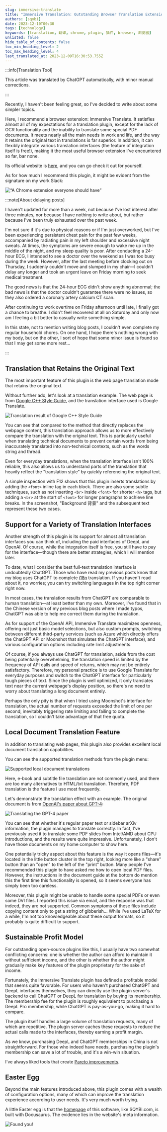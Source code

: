 ```yaml
---
slug: immersive-translate
title: "Immersive Translation: Outstanding Browser Translation Extension"
authors: [sqybi]
date: 2023-12-10T00:30
tags: [technology]
keywords: [translation, 翻译, chrome, plugin, 插件, browser, 浏览器]
unlisted: false
hide_table_of_contents: false
toc_min_heading_level: 2
toc_max_heading_level: 4
last_translated_at: 2023-12-09T16:30:53.755Z
---
```


:::info[Translation Tool]

This article was translated by ChatGPT automatically, with minor manual corrections.

:::

Recently, I haven't been feeling great, so I've decided to write about some simpler topics.

Here, I recommend a browser extension: Immersive Translate. It satisfies almost all of my expectations for a translation plugin, except for the lack of OCR functionality and the inability to translate some special PDF documents. It meets nearly all the main needs in work and life, and the way it retains the original text in translations is far superior. In addition, it can flexibly integrate various translation interfaces (the feature of integration itself is free!), making it the most useful browser extension I've encountered so far, bar none.

Its official website is [here](https://immersivetranslate.com/), and you can go check it out for yourself.

As for how much I recommend this plugin, it might be evident from the signature on my work Slack:

![“A Chrome extension everyone should have”](./assets/slack.png)

<!--truncate-->

:::note[About delaying posts]

I haven't updated for more than a week, not because I've lost interest after three minutes, nor because I have nothing to write about, but rather because I've been truly exhausted over the past week.

I'm not sure if it's due to physical reasons or if I'm just overworked, but I've been experiencing persistent chest pain for the past few weeks, accompanied by radiating pain in my left shoulder and excessive night sweats. At times, the symptoms are severe enough to wake me up in the middle of the night, and my sleep quality is poor. After conducting a 24-hour ECG, I intended to see a doctor over the weekend as I was too busy during the week. However, after the last meeting before clocking out on Thursday, I suddenly couldn't move and slumped in my chair—I couldn't delay any longer and took an urgent leave on Friday morning to seek medical treatment.

The good news is that the 24-hour ECG didn't show anything abnormal; the bad news is that the doctor couldn't guarantee there were no issues, so they also ordered a coronary artery calcium CT scan.

After continuing to work overtime on Friday afternoon until late, I finally got a chance to breathe. I didn't feel recovered at all on Saturday and only now am I feeling a bit better to casually write something simple.

In this state, not to mention writing blog posts, I couldn't even complete my regular household chores. On one hand, I hope there's nothing wrong with my body, but on the other, I sort of hope that some minor issue is found so that I may get some more rest…

:::

## Translation that Retains the Original Text

The most important feature of this plugin is the web page translation mode that retains the original text.

Without further ado, let's look at a translation example. The web page is from [Google C++ Style Guide](https://google.github.io/styleguide/cppguide.html), and the translation interface used is Google Translate.

![Translation result of Google C++ Style Guide](./assets/example_google_style_guide.png)

You can see that compared to the method that directly replaces the webpage content, this translation approach allows us to more effectively compare the translation with the original text. This is particularly useful when translating technical documents to prevent certain words from being inaccurately translated into non-technical contexts, such as the words string and thread.

Even for everyday translations, when the translation interface isn't 100% reliable, this also allows us to understand parts of the translation that heavily reflect the "translation style" by quickly referencing the original text.

A simple inspection with F12 shows that this plugin inserts translations by adding the `<font>` inline tag in each block. There are also some subtle techniques, such as not inserting `<br>` inside `<font>` for shorter `<h>` tags, but adding a `<br>` at the start of `<font>` for longer paragraphs to achieve line breaks. In the screenshot, "Background 背景" and the subsequent text represent these two cases.

## Support for a Variety of Translation Interfaces

Another strength of this plugin is its support for almost all translation interfaces you can think of, including the paid interfaces of DeepL and OpenAI. Of course, while the integration itself is free, you still have to pay for the interface—though there are better strategies, which I will mention later.

To date, what I consider the best full-text translation interface is undoubtedly ChatGPT. Those who have read my previous posts know that my blog uses ChatGPT to complete [i18n](/blog/adding-i18n-for-a-docusaurus-site/) translation. If you haven't read about it, no worries; you can try switching languages in the top right corner right now.

In most cases, the translation results from ChatGPT are comparable to human translation—at least better than my own. Moreover, I've found that in the Chinese version of my previous blog posts where I made typos, ChatGPT was able to help me correct them during the translation.

As for support of the OpenAI API, Immersive Translate maximizes openness, offering not just basic model selections, but also custom prompts, switching between different third-party services (such as Azure which directly offers the ChatGPT API or Moonshot that simulates the ChatGPT interface), and various configuration options including rate limit adjustments.

Of course, if you always use ChatGPT for translation, aside from the cost being potentially overwhelming, the translation speed is limited by the frequency of API calls and speed of returns, which may not be entirely satisfactory. Therefore, my personal practice is to use Google Translate for everyday purposes and switch to the ChatGPT interface for particularly tough pieces of text. Since the plugin is well optimized, it only translates text near the current webpage's display position, so there's no need to worry about translating a long document entirely.

Perhaps the only pity is that when I tried using Moonshot's interface for translation, the actual number of requests exceeded the limit of one per second, inevitably triggering rate limiting and failing to complete the translation, so I couldn't take advantage of that free quota.

## Local Document Translation Feature

In addition to translating web pages, this plugin also provides excellent local document translation capabilities.

You can see the supported translation methods from the plugin menu:

![Supported local document translations](./assets/local_documents.png)

Here, e-book and subtitle file translation are not commonly used, and there are too many alternatives to HTML/txt translation. Therefore, PDF translation is the feature I use most frequently.

Let's demonstrate the translation effect with an example. The original document is from [OpenAI's paper about GPT-4](https://cdn.openai.com/papers/gpt-4.pdf):

![Translating the GPT-4 paper](./assets/pdf_translation_gpt_4.png)

You can see that whether it's regular paper text or sidebar arXiv information, the plugin manages to translate correctly. In fact, I've previously used it to translate some PDF slides from Intel/AMD about CPU introductions, and the results were quite impressive. Unfortunately, I don't have those documents on my home computer to show here.

One potentially tricky aspect about this feature is the way it opens files—it's located in the little button cluster in the top right, looking more like a "share" button than an "open" to the left of the "print" button. Many people I've recommended this plugin to have asked me how to open local PDF files. However, the instructions in the document guide at the bottom do mention this the first time this functionality is opened, so it seems everyone has simply been too careless.

Moreover, this plugin might be unable to handle some special PDFs or even some DVI files. I reported this issue via email, and the response was that indeed, they are not supported. Common symptoms of these files include copying content only to get a string of gibberish... While I've used LaTeX for a while, I'm not too knowledgeable about these output formats, so it probably is quite difficult to support.

## Sustainable Profit Model

For outstanding open-source plugins like this, I usually have two somewhat conflicting concerns: one is whether the author can afford to maintain it without sufficient income, and the other is whether the author might gradually make key features of the plugin proprietary for the sake of income.

Fortunately, the Immersive Translate plugin has defined a profitable model that seems quite favorable. For users who haven't purchased ChatGPT and DeepL interfaces themselves, they can directly use the plugin server's backend to call ChatGPT or DeepL for translation by buying its membership. The membership fee for the plugin is roughly equivalent to purchasing a DeepL Pro membership, while ChatGPT is pay-as-you-go, making it hard to compare.

The plugin itself handles a large volume of translation requests, many of which are repetitive. The plugin server caches these requests to reduce the actual calls made to the interfaces, thereby earning a profit margin.

As we know, purchasing DeepL and ChatGPT memberships in China is not straightforward. For those who indeed have needs, purchasing the plugin's membership can save a lot of trouble, and it's a win-win situation.

I've always liked tools that create [Pareto improvements](https://en.wikipedia.org/wiki/Pareto_efficiency).

## Easter Egg

Beyond the main features introduced above, this plugin comes with a wealth of configuration options, many of which can improve the translation experience according to user needs. It's very much worth trying.

A little Easter egg is that the [homepage](https://immersivetranslate.com/) of this software, like SQYBI.com, is built with Docusaurus. The evidence lies in the website's meta information.

![Found you!](./assets/using_docusaurus.png)